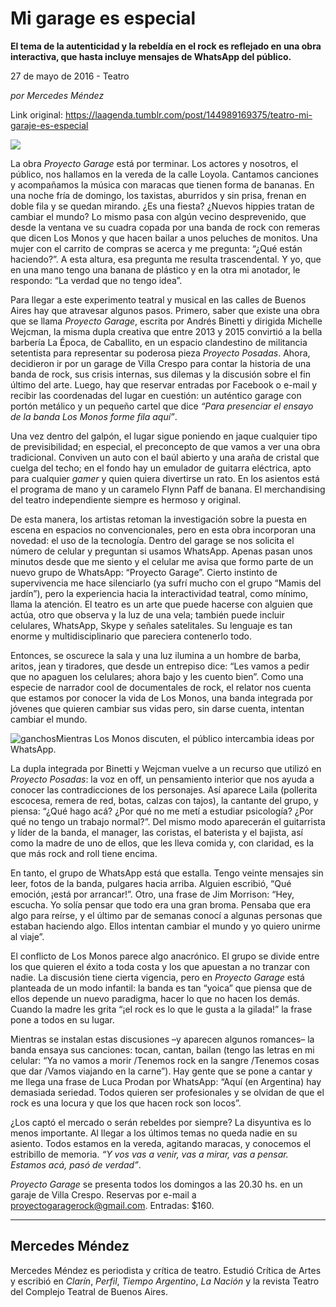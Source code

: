 # Mi garage es especial

**El tema de la autenticidad y la rebeldía en el rock es reflejado en una obra interactiva, que hasta incluye mensajes de WhatsApp del público.**

27 de mayo de 2016 - Teatro

_por Mercedes Méndez_

Link original: https://laagenda.tumblr.com/post/144989169375/teatro-mi-garaje-es-especial

![](https://64.media.tumblr.com/17b43b19c1dbbd3169515822e5d448e5/tumblr_inline_pk3722zhfu1t6q87u_500.jpg)

La obra *Proyecto Garage* está por terminar. Los actores y nosotros, el público, nos hallamos en la vereda de la calle Loyola. Cantamos canciones y acompañamos la música con maracas que tienen forma de bananas. En una noche fría de domingo, los taxistas, aburridos y sin prisa, frenan en doble fila y se quedan mirando. ¿Es una fiesta? ¿Nuevos hippies tratan de cambiar el mundo? Lo mismo pasa con algún vecino desprevenido, que desde la ventana ve su cuadra copada por una banda de rock con remeras que dicen Los Monos y que hacen bailar a unos peluches de monitos. Una mujer con el carrito de compras se acerca y me pregunta: “¿Qué están haciendo?”. A esta altura, esa pregunta me resulta trascendental. Y yo, que en una mano tengo una banana de plástico y en la otra mi anotador, le respondo: “La verdad que no tengo idea”. 


Para llegar a este experimento teatral y musical en las calles de Buenos Aires hay que atravesar algunos pasos. Primero, saber que existe una obra que se llama *Proyecto Garage*, escrita por Andrés Binetti y dirigida Michelle Wejcman, la misma dupla creativa que entre 2013 y 2015 convirtió a la bella barbería La Época, de Caballito, en un espacio clandestino de militancia setentista para representar su poderosa pieza *Proyecto Posadas*. Ahora, decidieron ir por un garage de Villa Crespo para contar la historia de una banda de rock, sus crisis internas, sus dilemas y la discusión sobre el fin último del arte. Luego, hay que reservar entradas por Facebook o e-mail y recibir las coordenadas del lugar en cuestión: un auténtico garage con portón metálico y un pequeño cartel que dice *“Para presenciar el ensayo de la banda Los Monos forme fila aquí”*. 


Una vez dentro del galpón, el lugar sigue poniendo en jaque cualquier tipo de previsibilidad; en especial, el preconcepto de que vamos a ver una obra tradicional. Conviven un auto con el baúl abierto y una araña de cristal que cuelga del techo; en el fondo hay un emulador de guitarra eléctrica, apto para cualquier *gamer* y quien quiera divertirse un rato. En los asientos está el programa de mano y un caramelo Flynn Paff de banana. El merchandising del teatro independiente siempre es hermoso y original. 

 
De esta manera, los artistas retoman la investigación sobre la puesta en escena en espacios no convencionales, pero en esta obra incorporan una novedad: el uso de la tecnología. Dentro del garage se nos solicita el número de celular y preguntan si usamos WhatsApp. Apenas pasan unos minutos desde que me siento y el celular me avisa que formo parte de un nuevo grupo de WhatsApp: “Proyecto Garage”. Cierto instinto de supervivencia me hace silenciarlo (ya sufrí mucho con el grupo “Mamis del jardín”), pero la experiencia hacia la interactividad teatral, como mínimo, llama la atención. El teatro es un arte que puede hacerse con alguien que actúa, otro que observa y la luz de una vela; también puede incluir celulares, WhatsApp, Skype y señales satelitales. Su lenguaje es tan enorme y multidisciplinario que pareciera contenerlo todo. 

 
Entonces, se oscurece la sala y una luz ilumina a un hombre de barba, aritos, jean y tiradores, que desde un entrepiso dice: “Les vamos a pedir que no apaguen los celulares; ahora bajo y les cuento bien”. Como una especie de narrador cool de documentales de rock, el relator nos cuenta que estamos por conocer la vida de Los Monos, una banda integrada por jóvenes que quieren cambiar sus vidas pero, sin darse cuenta, intentan cambiar el mundo. 




![ganchos](https://64.media.tumblr.com/1a28aec417bb3600c51f76bc617f3475/tumblr_inline_pk3722paJa1t6q87u_500.jpg)Mientras Los Monos discuten, el público intercambia ideas por WhatsApp.

La dupla integrada por Binetti y Wejcman vuelve a un recurso que utilizó en *Proyecto Posadas*: la voz en off, un pensamiento interior que nos ayuda a conocer las contradicciones de los personajes. Así aparece Laila (pollerita escocesa, remera de red, botas, calzas con tajos), la cantante del grupo, y piensa: “¿Qué hago acá? ¿Por qué no me metí a estudiar psicología? ¿Por qué no tengo un trabajo normal?”. Del mismo modo aparecerán el guitarrista y líder de la banda, el manager, las coristas, el baterista y el bajista, así como la madre de uno de ellos, que les lleva comida y, con claridad, es la que más rock and roll tiene encima. 

 
En tanto, el grupo de WhatsApp está que estalla. Tengo veinte mensajes sin leer, fotos de la banda, pulgares hacia arriba. Alguien escribió, “Qué emoción, ¡está por arrancar!”. Otro, una frase de Jim Morrison: “Hey, escucha. Yo solía pensar que todo era una gran broma. Pensaba que era algo para reírse, y el último par de semanas conocí a algunas personas que estaban haciendo algo. Ellos intentan cambiar el mundo y yo quiero unirme al viaje”. 

 
El conflicto de Los Monos parece algo anacrónico. El grupo se divide entre los que quieren el éxito a toda costa y los que apuestan a no tranzar con nadie. La discusión tiene cierta vigencia, pero en *Proyecto Garage* está planteada de un modo infantil: la banda es tan “yoica” que piensa que de ellos depende un nuevo paradigma, hacer lo que no hacen los demás. Cuando la madre les grita “¡el rock es lo que le gusta a la gilada!” la frase pone a todos en su lugar. 

 
Mientras se instalan estas discusiones –y aparecen algunos romances– la banda ensaya sus canciones: tocan, cantan, bailan (tengo las letras en mi celular: “Ya no vamos a morir /Tenemos rock en la sangre /Tenemos cosas que dar /Vamos viajando en la carne”). Hay gente que se pone a cantar y me llega una frase de Luca Prodan por WhatsApp: “Aquí (en Argentina) hay demasiada seriedad. Todos quieren ser profesionales y se olvidan de que el rock es una locura y que los que hacen rock son locos”. 

 
¿Los captó el mercado o serán rebeldes por siempre? La disyuntiva es lo menos importante. Al llegar a los últimos temas no queda nadie en su asiento. Todos estamos en la vereda, agitando maracas, y conocemos el estribillo de memoria. *“Y vos vas a venir, vas a mirar, vas a pensar. Estamos acá, pasó de verdad”*. 


*Proyecto Garage* se presenta todos los domingos a las 20.30 hs. en un garaje de Villa Crespo. Reservas por e-mail a proyectogaragerock@gmail.com. Entradas: $160. 

  




---

 Mercedes Méndez
----------------

 Mercedes Méndez es periodista y crítica de teatro. Estudió Crítica de Artes y escribió en *Clarín*, *Perfil*, *Tiempo Argentino*, *La Nación* y la revista Teatro del Complejo Teatral de Buenos Aires. 

